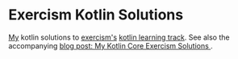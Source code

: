 # Exercism Kotlin Solutions

[My](https://exercism.io/profiles/lotharschulz) kotlin solutions to [exercism's](http://exercism.io/) [kotlin learning track](https://exercism.io/my/tracks/kotlin). See also the accompanying [blog post: My Kotlin Core Exercism Solutions
](https://www.lotharschulz.info/2019/09/20/my-kotlin-core-exercism-solutions/).
